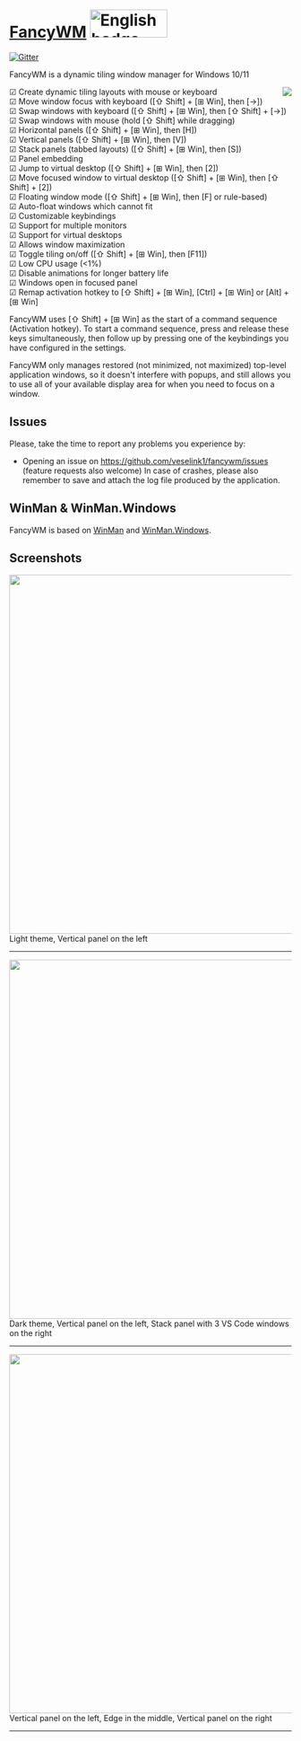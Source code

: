 # [FancyWM](https://www.microsoft.com/store/apps/9P1741LKHQS9) <a href='//www.microsoft.com/store/apps/9p1741lkhqs9?cid=storebadge&ocid=badge'><img src='https://developer.microsoft.com/store/badges/images/English_get-it-from-MS.png' alt='English badge' width="138" height="50"/></a>

[![Gitter](https://badges.gitter.im/FancyWM/community.svg)](https://gitter.im/FancyWM/community?utm_source=badge&utm_medium=badge&utm_campaign=pr-badge)

FancyWM is a dynamic tiling window manager for Windows 10/11

<img align="right" src="https://store-images.s-microsoft.com/image/apps.53415.14517052119257390.d950e654-2004-4878-b902-94902f8f7a45.af24879e-636a-494c-ba1d-6ff7f858630b?background=transparent&w=175&h=175&format=jpg">

☑ Create dynamic tiling layouts with mouse or keyboard <br>
☑ Move window focus with keyboard ([⇧ Shift] + [⊞ Win], then [→]) <br>
☑ Swap windows with keyboard ([⇧ Shift] + [⊞ Win], then [⇧ Shift] + [→]) <br>
☑ Swap windows with mouse (hold [⇧ Shift] while dragging) <br>
☑ Horizontal panels ([⇧ Shift] + [⊞ Win], then [H]) <br>
☑ Vertical panels ([⇧ Shift] + [⊞ Win], then [V]) <br>
☑ Stack panels (tabbed layouts) ([⇧ Shift] + [⊞ Win], then [S]) <br>
☑ Panel embedding <br>
☑ Jump to virtual desktop ([⇧ Shift] + [⊞ Win], then [2]) <br>
☑ Move focused window to virtual desktop ([⇧ Shift] + [⊞ Win], then [⇧ Shift] + [2]) <br>
☑ Floating window mode ([⇧ Shift] + [⊞ Win], then [F] or rule-based) <br>
☑ Auto-float windows which cannot fit <br>
☑ Customizable keybindings <br>
☑ Support for multiple monitors <br>
☑ Support for virtual desktops <br>
☑ Allows window maximization <br>
☑ Toggle tiling on/off ([⇧ Shift] + [⊞ Win], then [F11]) <br>
☑ Low CPU usage (<1%) <br>
☑ Disable animations for longer battery life <br>
☑ Windows open in focused panel <br>
☑ Remap activation hotkey to [⇧ Shift] + [⊞ Win], [Ctrl] + [⊞ Win] or [Alt] + [⊞ Win] <br>

FancyWM uses [⇧ Shift] + [⊞ Win] as the start of a command sequence (Activation hotkey). To start a command sequence, press and release these keys simultaneously, then follow up by pressing one of the keybindings you have configured in the settings.

FancyWM only manages restored (not minimized, not maximized) top-level application windows, so it doesn't interfere with popups, and still allows you to use all of your available display area for when you need to focus on a window.

## Issues
Please, take the time to report any problems you experience by:
- Opening an issue on https://github.com/veselink1/fancywm/issues (feature requests also welcome)
In case of crashes, please also remember to save and attach the log file produced by the application.

## WinMan & WinMan.Windows
FancyWM is based on [WinMan](https://github.com/veselink1/winman) and [WinMan.Windows](https://github.com/veselink1/winman-windows).

## Screenshots
<img src="https://store-images.s-microsoft.com/image/apps.47394.14517052119257390.5224238b-c5af-4852-a39a-2732c3935e69.60fa12a6-ac5a-47cb-9501-2ca7964d972d?w=1280&h=720&q=90&mode=letterbox&format=jpg" width="640">
Light theme, Vertical panel on the left

---

<img src="https://store-images.s-microsoft.com/image/apps.11856.14517052119257390.5224238b-c5af-4852-a39a-2732c3935e69.81bfbc4c-0b20-4b1e-a1b5-b8e6fa13f8a6?w=1280&h=720&q=90&mode=letterbox&format=jpg" width="640">
Dark theme, Vertical panel on the left, Stack panel with 3 VS Code windows on the right

---

<img src="https://store-images.s-microsoft.com/image/apps.11856.14517052119257390.5224238b-c5af-4852-a39a-2732c3935e69.81bfbc4c-0b20-4b1e-a1b5-b8e6fa13f8a6?w=1280&h=720&q=90&mode=letterbox&format=jpg" width="640">
Vertical panel on the left, Edge in the middle, Vertical panel on the right

---
